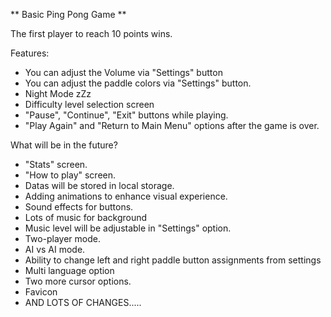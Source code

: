 ** Basic Ping Pong Game **

The first player to reach 10 points wins.

Features:
* You can adjust the Volume via "Settings" button
* You can adjust the paddle colors via "Settings" button.
* Night Mode zZz
* Difficulty level selection screen
* "Pause", "Continue", "Exit" buttons while playing.
* "Play Again" and "Return to Main Menu" options after the game is over.

What will be in the future?
* "Stats" screen.
* "How to play" screen.
* Datas will be stored in local storage.
* Adding animations to enhance visual experience.
* Sound effects for buttons.
* Lots of music for background
* Music level will be adjustable in "Settings" option.
* Two-player mode.
* AI vs AI mode.
* Ability to change left and right paddle button assignments from settings
* Multi language option
* Two more cursor options.
* Favicon
* AND LOTS OF CHANGES.....
